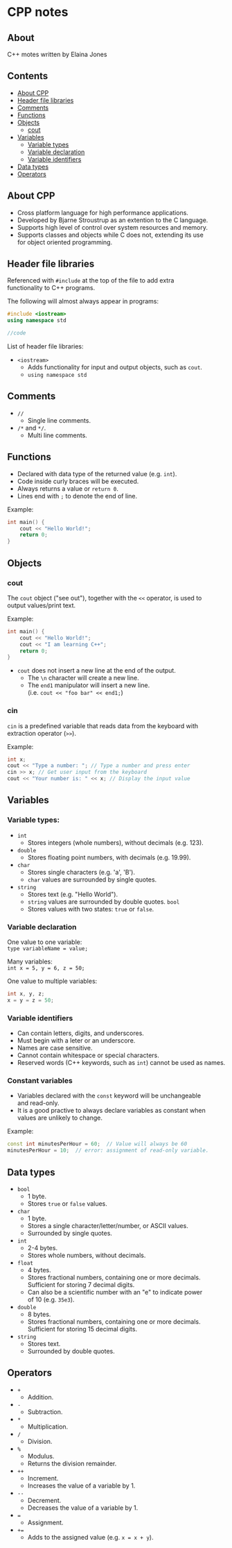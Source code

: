 # CPP notes

## About

C++ motes written by Elaina Jones

## Contents

- [About CPP](#about-cpp)
- [Header file libraries](#header-file-libraries)
- [Comments](#comments)
- [Functions](#functions)
- [Objects](#objects)
    - [cout](#cout)
- [Variables](#variables)
    - [Variable types](#variable-types)
    - [Variable declaration](#variable-declaration)
    - [Variable identifiers](#variable-identifiers)
- [Data types](#data-types)
- [Operators](#operators)


## About CPP

- Cross platform language for high performance applications.
- Developed by Bjarne Stroustrup as an extention to the C language.
- Supports high level of control over system resources and memory.
- Supports classes and objects while C does not, extending its use  
  for object oriented programming.


## Header file libraries

Referenced with `#include` at the top of the file to add extra  
functionality to C++ programs.  
  
The following will almost always appear in programs:  
```cpp
#include <iostream>
using namespace std

//code
```
  
List of header file libraries:  
- `<iostream>`
    - Adds functionality for input and output objects, such as `cout`.
    - `using namespace std`


## Comments

- `//`
    - Single line comments.
- `/*` and `*/`.
    - Multi line comments.


## Functions

- Declared with data type of the returned value (e.g. `int`).
- Code inside curly braces will be executed.
- Always returns a value or `return 0`.
- Lines end with `;` to denote the end of line.
  
Example:  
```cpp
int main() {
    cout << "Hello World!";
    return 0;
}
```

## Objects

### cout

The `cout` object ("see out"), together with the `<<` operator, is used to  
output values/print text.  
  
Example:  
```cpp
int main() {
    cout << "Hello World!";
    cout << "I am learning C++";
    return 0;
}
```  
  
- `cout` does not insert a new line at the end of the output.  
  - The `\n` character will create a new line.
  - The `end1` manipulator will insert a new line.  
    (i.e. `cout << "foo bar" << end1;`)

### cin

`cin` is a predefined variable that reads data from the keyboard with  
extraction operator (`>>`).  
  
Example:
```cpp
int x; 
cout << "Type a number: "; // Type a number and press enter
cin >> x; // Get user input from the keyboard
cout << "Your number is: " << x; // Display the input value 
```


## Variables

### Variable types:
- `int`
    - Stores integers (whole numbers), without decimals (e.g. 123).
- `double`
    - Stores floating point numbers, with decimals (e.g. 19.99).
- `char`
    - Stores single characters (e.g. 'a', 'B').
    - `char` values are surrounded by single quotes.
- `string`
    - Stores text (e.g. "Hello World").
    - `string` values are surrounded by double quotes.
`bool`
    - Stores values with two states: `true` or `false`.
  

### Variable declaration

One value to one variable:  
`type variableName = value;`  
  
Many variables:  
`int x = 5, y = 6, z = 50;`  
  
One value to multiple variables:  
```cpp
int x, y, z;
x = y = z = 50;
```


### Variable identifiers

- Can contain letters, digits, and underscores.
- Must begin with a leter or an underscore.
- Names are case sensitive.
- Cannot contain whitespace or special characters.
- Reserved words (C++ keywords, such as `int`) cannot be used as names.


### Constant variables

- Variables declared with the `const` keyword will be unchangeable  
  and read-only.  
- It is a good practive to always declare variables as constant when  
  values are unlikely to change.
  
Example:  
```cpp
const int minutesPerHour = 60;  // Value will always be 60
minutesPerHour = 10;  // error: assignment of read-only variable.
```


## Data types

- `bool`
    - 1 byte.
    - Stores `true` or `false` values.
- `char`
    - 1 byte.
    - Stores a single character/letter/number, or ASCII values.
    - Surrounded by single quotes.
- `int`
    - 2-4 bytes.
    - Stores whole numbers, without decimals.
- `float`
    - 4 bytes.
    - Stores fractional numbers, containing one or more decimals.  
      Sufficient for storing  7 decimal digits.
    - Can also be a scientific number with an "e" to indicate power  
      of 10 (e.g. `35e3`).
- `double`
    - 8 bytes.
    - Stores fractional numbers, containing one or more decimals.
      Sufficient for storing 15 decimal digits.
- `string`
    - Stores text.
    - Surrounded by double quotes.


## Operators

- `+`
    - Addition.
- `-`
    - Subtraction.
- `*`
    - Multiplication.
- `/`
    - Division.
- `%`
    - Modulus.
    - Returns the division remainder.
- `++`
    - Increment.
    - Increases the value of a variable by 1.
- `--`
    - Decrement.
    - Decreases the value of a variable by 1.
- `=`
    - Assignment.
- `+=`
    - Adds to the assigned value (e.g. `x = x + y`).


